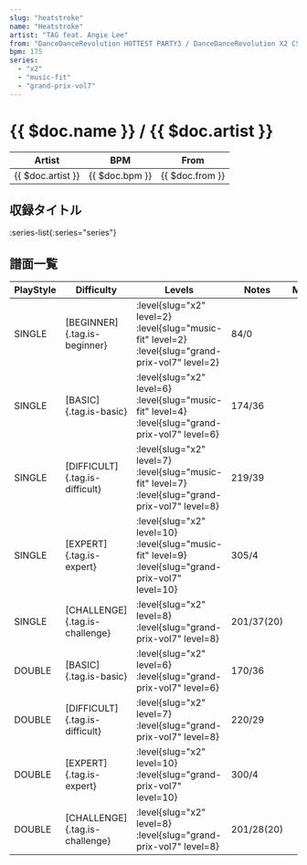 ```yaml
---
slug: "heatstroke"
name: "Heatstroke"
artist: "TAG feat. Angie Lee"
from: "DanceDanceRevolution HOTTEST PARTY3 / DanceDanceRevolution X2 CS"
bpm: 175
series:
  - "x2"
  - "music-fit"
  - "grand-prix-vol7"
---
```


# {{ $doc.name }} / {{ $doc.artist }}

|Artist|BPM|From|
|------|---|----|
|{{ $doc.artist }}|{{ $doc.bpm }}|{{ $doc.from }}|

## 収録タイトル

:series-list{:series="series"}

## 譜面一覧

|PlayStyle|Difficulty|Levels|Notes|Movie|
|---------|----------|------|-----|-----|
|SINGLE|[BEGINNER]{.tag.is-beginner}|<div class="field is-grouped is-grouped-multiline"> :level{slug="x2" level=2} :level{slug="music-fit" level=2} :level{slug="grand-prix-vol7" level=2}</div>|84/0||
|SINGLE|[BASIC]{.tag.is-basic}|<div class="field is-grouped is-grouped-multiline"> :level{slug="x2" level=6} :level{slug="music-fit" level=4} :level{slug="grand-prix-vol7" level=6}</div>|174/36||
|SINGLE|[DIFFICULT]{.tag.is-difficult}|<div class="field is-grouped is-grouped-multiline"> :level{slug="x2" level=7} :level{slug="music-fit" level=7} :level{slug="grand-prix-vol7" level=8}</div>|219/39||
|SINGLE|[EXPERT]{.tag.is-expert}|<div class="field is-grouped is-grouped-multiline"> :level{slug="x2" level=10} :level{slug="music-fit" level=9} :level{slug="grand-prix-vol7" level=10}</div>|305/4||
|SINGLE|[CHALLENGE]{.tag.is-challenge}|<div class="field is-grouped is-grouped-multiline"> :level{slug="x2" level=8} :level{slug="grand-prix-vol7" level=8}</div>|201/37(20)||
|DOUBLE|[BASIC]{.tag.is-basic}|<div class="field is-grouped is-grouped-multiline"> :level{slug="x2" level=6} :level{slug="grand-prix-vol7" level=6}</div>|170/36||
|DOUBLE|[DIFFICULT]{.tag.is-difficult}|<div class="field is-grouped is-grouped-multiline"> :level{slug="x2" level=7} :level{slug="grand-prix-vol7" level=8}</div>|220/29||
|DOUBLE|[EXPERT]{.tag.is-expert}|<div class="field is-grouped is-grouped-multiline"> :level{slug="x2" level=10} :level{slug="grand-prix-vol7" level=10}</div>|300/4||
|DOUBLE|[CHALLENGE]{.tag.is-challenge}|<div class="field is-grouped is-grouped-multiline"> :level{slug="x2" level=8} :level{slug="grand-prix-vol7" level=8}</div>|201/28(20)||
